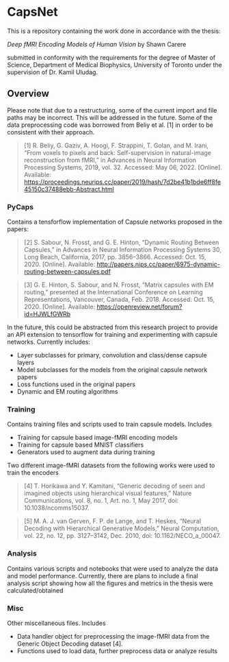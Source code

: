 # CapsNet

This is a repository containing the work done in accordance with the thesis:

*Deep fMRI Encoding Models of Human Vision* by Shawn Carere

submitted in conformity with the requirements for the degree of Master of Science,
Department of Medical Biophysics, University of Toronto under the supervision of
Dr. Kamil Uludag.

## Overview

Please note that due to a restructuring, some of the current import and file paths
may be incorrect. This will be addressed in the future. Some of the data preprocessing
code was borrowed from Beliy et al. [1] in order to be consistent with their approach.

> [1] R. Beliy, G. Gaziv, A. Hoogi, F. Strappini, T. Golan, and M. Irani, “From voxels to pixels and back: Self-supervision in natural-image reconstruction from fMRI,” in Advances in Neural Information Processing Systems, 2019, vol. 32. Accessed: May 06, 2022. [Online]. Available: https://proceedings.neurips.cc/paper/2019/hash/7d2be41b1bde6ff8fe45150c37488ebb-Abstract.html


### PyCaps

Contains a tensforflow implementation of Capsule networks proposed in the papers:

> [2] S. Sabour, N. Frosst, and G. E. Hinton, “Dynamic Routing Between Capsules,” in Advances in Neural Information Processing Systems 30, Long Beach, California, 2017, pp. 3856–3866. Accessed: Oct. 15, 2020. [Online]. Available: http://papers.nips.cc/paper/6975-dynamic-routing-between-capsules.pdf

> [3] G. E. Hinton, S. Sabour, and N. Frosst, “Matrix capsules with EM routing,” presented at the International Conference on Learning Representations, Vancouver, Canada, Feb. 2018. Accessed: Oct. 15, 2020. [Online]. Available: https://openreview.net/forum?id=HJWLfGWRb

In the future, this could be abstracted from this research project to provide an
API extension to tensorflow for training and experimenting with capsule networks.
Currently includes:

  - Layer subclasses for primary, convolution and class/dense capsule layers
  - Model subclasses for the models from the original capsule network papers
  - Loss functions used in the original papers
  - Dynamic and EM routing algorithms

### Training

Contains training files and scripts used to train capsule models. Includes

  - Training for capsule based image-fMRI encoding models
  - Training for capsule based MNIST classifiers
  - Generators used to augment data during training

Two different image-fMRI datasets from the following works were used to train the encoders

> [4] T. Horikawa and Y. Kamitani, “Generic decoding of seen and imagined objects using hierarchical visual features,” Nature Communications, vol. 8, no. 1, Art. no. 1, May 2017, doi: 10.1038/ncomms15037.

> [5] M. A. J. van Gerven, F. P. de Lange, and T. Heskes, “Neural Decoding with Hierarchical Generative Models,” Neural Computation, vol. 22, no. 12, pp. 3127–3142, Dec. 2010, doi: 10.1162/NECO_a_00047.

### Analysis

Contains various scripts and notebooks that were used to analyze the data and model
performance. Currently, there are plans to include a final analysis script showing how all the figures and metrics
in the thesis were calculated/obtained

### Misc

Other miscellaneous files. Includes

  - Data handler object for preprocessing the image-fMRI data from the Generic 
  Object Decoding dataset [4].
  - Functions used to load data, further preprocess data or analyze results